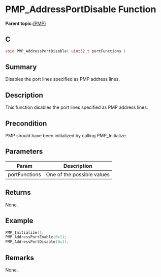 # PMP\_AddressPortDisable Function

**Parent topic:**[\(PMP\)](GUID-DA0EF437-EF86-4341-BD1A-DA8600DBFECE.md)

## C

```c
void PMP_AddressPortDisable( uint32_t portFunctions )
```

## Summary

Disables the port lines specified as PMP address lines.

## Description

This function disables the port lines specified as PMP address lines.

## Precondition

PMP should have been initialized by calling PMP\_Initialize.

## Parameters

|Param|Description|
|-----|-----------|
|portFunctions|One of the possible values|

## Returns

None.

## Example

```c
PMP_Initialize();
PMP_AddressPortEnable(0x1);
PMP_AddressPortDisable(0x1);
```

## Remarks

None.

